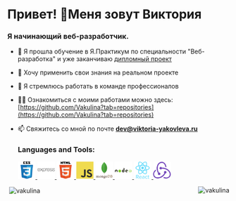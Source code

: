 <h1 align="left">Привет! 👋Меня зовут Виктория</h1> 
<h3 align="left"> Я начинающий веб-разработчик.</h3>

- 🔭 Я прошла обучение в Я.Практикум по специальности "Веб-разработка" и уже заканчиваю [дипломный проект](http://movies-project.nomoredomains.work/) 
- 🌱 Хочу применить свои знания на реальном проекте
- 🤝 Я стремлюсь работать в команде профессионалов 
- 👨‍💻 Ознакомиться с моими работами можно здесь: [https://github.com/Vakulina?tab=repositories](https://github.com/Vakulina?tab=repositories)
- 📫 Свяжитесь со мной по почте **dev@viktoria-yakovleva.ru**

  <h3 align="left">Languages and Tools:</h3>
  <p align="left">
    <a href="https://www.w3schools.com/css/" target="_blank" rel="noreferrer">
      <img src="https://raw.githubusercontent.com/devicons/devicon/master/icons/css3/css3-original-wordmark.svg"
        alt="css3" width="40" height="40" /> </a> <a href="https://expressjs.com" target="_blank" rel="noreferrer">
      <img src="https://raw.githubusercontent.com/devicons/devicon/master/icons/express/express-original-wordmark.svg"
        alt="express" width="40" height="40" /> </a> <a href="https://www.w3.org/html/" target="_blank" rel="noreferrer">
      <img src="https://raw.githubusercontent.com/devicons/devicon/master/icons/html5/html5-original-wordmark.svg"
        alt="html5" width="40" height="40" /> </a> <a href="https://developer.mozilla.org/en-US/docs/Web/JavaScript"
          target="_blank" rel="noreferrer">
      <img src="https://raw.githubusercontent.com/devicons/devicon/master/icons/javascript/javascript-original.svg"
        alt="javascript" width="40" height="40" /> </a> <a href="https://www.mongodb.com/" target="_blank"
          rel="noreferrer">
      <img src="https://raw.githubusercontent.com/devicons/devicon/master/icons/mongodb/mongodb-original-wordmark.svg"
        alt="mongodb" width="40" height="40" /> </a> <a href="https://nodejs.org" target="_blank" rel="noreferrer">
      <img src="https://raw.githubusercontent.com/devicons/devicon/master/icons/nodejs/nodejs-original-wordmark.svg"
        alt="nodejs" width="40" height="40" /> </a> <a href="https://reactjs.org/" target="_blank" rel="noreferrer">
      <img src="https://raw.githubusercontent.com/devicons/devicon/master/icons/react/react-original-wordmark.svg"
        alt="react" width="40" height="40" /> </a> <a href="https://redux.js.org" target="_blank" rel="noreferrer">
      <img src="https://raw.githubusercontent.com/devicons/devicon/master/icons/redux/redux-original.svg" alt="redux"
        width="40" height="40" /> </a> </p>
<div display="flex">
  <p><img align="right"
    src="https://github-readme-stats.vercel.app/api/top-langs?username=vakulina&show_icons=true&locale=en&layout=compact"
    alt="vakulina" /></p>
  <p>&nbsp;<img align="center" src="https://github-readme-stats.vercel.app/api?username=vakulina&show_icons=true&locale=en"
    alt="vakulina" /></p>
    </div>
